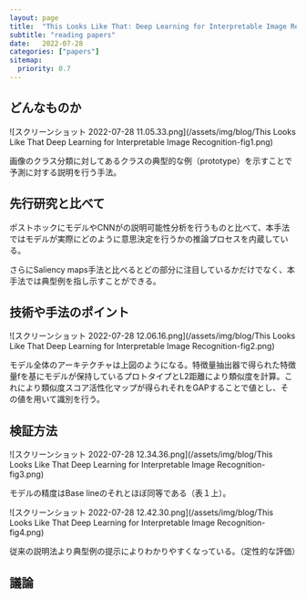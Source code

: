 ```yaml
---
layout: page
title:  "This Looks Like That: Deep Learning for Interpretable Image Recognition"
subtitle: "reading papers"
date:   2022-07-28
categories: ["papers"]
sitemap:
  priority: 0.7
---
```


## どんなものか

![スクリーンショット 2022-07-28 11.05.33.png](/assets/img/blog/This Looks Like That Deep Learning for Interpretable Image Recognition-fig1.png)

画像のクラス分類に対してあるクラスの典型的な例（prototype）を示すことで予測に対する説明を行う手法。

## 先行研究と比べて

ポストホックにモデルやCNNがの説明可能性分析を行うものと比べて、本手法ではモデルが実際にどのように意思決定を行うかの推論プロセスを内蔵している。

さらにSaliency maps手法と比べるとどの部分に注目しているかだけでなく、本手法では典型例を指し示すことができる。

## 技術や手法のポイント

![スクリーンショット 2022-07-28 12.06.16.png](/assets/img/blog/This Looks Like That Deep Learning for Interpretable Image Recognition-fig2.png)

モデル全体のアーキテクチャは上図のようになる。特徴量抽出器で得られた特徴量fを基にモデルが保持しているプロトタイプとL2距離により類似度を計算。これにより類似度スコア活性化マップが得られそれをGAPすることで値とし、その値を用いて識別を行う。

## 検証方法

![スクリーンショット 2022-07-28 12.34.36.png](/assets/img/blog/This Looks Like That Deep Learning for Interpretable Image Recognition-fig3.png)

モデルの精度はBase lineのそれとほぼ同等である（表１上）。

![スクリーンショット 2022-07-28 12.42.30.png](/assets/img/blog/This Looks Like That Deep Learning for Interpretable Image Recognition-fig4.png)

従来の説明法より典型例の提示によりわかりやすくなっている。（定性的な評価）

## 議論